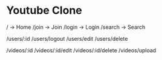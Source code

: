 # Youtube Clone

/ -> Home
/join -> Join
/login -> Login
/search -> Search

/users/:id
/users/logout
/users/edit
/users/delete

/videos/:id
/videos/:id/edit
/videos/:id/delete
/videos/upload